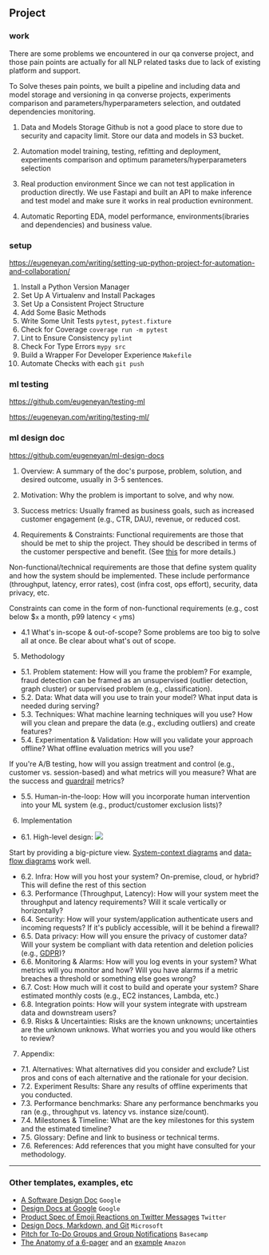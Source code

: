 ## Project
### work
There are some problems we encountered in our qa converse project, and those pain points are actually for all NLP related tasks due to lack of existing platform and support.

To Solve theses pain points, we built a pipeline and 
including data and model storage and versioning in qa converse projects, experiments comparison and parameters/hyperparameters selection, and outdated dependencies monitoring.

1. Data and Models Storage
Github is not a good place to store due to security and capacity limit.
Store our data and models in S3 bucket.

2. Automation
model training, testing, refitting and deployment, experiments comparison and optimum parameters/hyperparameters selection

3. Real production environment
Since we can not test application in production directly.
We use Fastapi and built an API to make inference and test model and make sure it works in real production evnironment.

4. Automatic Reporting
EDA, model performance, environments(ibraries and dependencies) and business value.

### setup
https://eugeneyan.com/writing/setting-up-python-project-for-automation-and-collaboration/

1. Install a Python Version Manager
2. Set Up A Virtualenv and Install Packages
3. Set Up a Consistent Project Structure
4. Add Some Basic Methods
5. Write Some Unit Tests `pytest`, `pytest.fixture`
6. Check for Coverage `coverage run -m pytest`
7. Lint to Ensure Consistency `pylint`
8. Check For Type Errors `mypy src`
9. Build a Wrapper For Developer Experience `Makefile`
10. Automate Checks with each `git push`

### ml testing
https://github.com/eugeneyan/testing-ml

https://eugeneyan.com/writing/testing-ml/

### ml design doc
https://github.com/eugeneyan/ml-design-docs

1. Overview:
A summary of the doc's purpose, problem, solution, and desired outcome, usually in 3-5 sentences.

2. Motivation:
Why the problem is important to solve, and why now.

3. Success metrics:
Usually framed as business goals, such as increased customer engagement (e.g., CTR, DAU), revenue, or reduced cost.

4. Requirements & Constraints:
Functional requirements are those that should be met to ship the project. They should be described in terms of the customer perspective and benefit. (See [this](https://eugeneyan.com/writing/ml-design-docs/#the-why-and-what-of-design-docs) for more details.)

Non-functional/technical requirements are those that define system quality and how the system should be implemented. These include performance (throughput, latency, error rates), cost (infra cost, ops effort), security, data privacy, etc.

Constraints can come in the form of non-functional requirements (e.g., cost below $`x` a month, p99 latency < `y`ms)
- 4.1 What's in-scope & out-of-scope?
Some problems are too big to solve all at once. Be clear about what's out of scope.

5. Methodology
- 5.1. Problem statement:
How will you frame the problem? For example, fraud detection can be framed as an unsupervised (outlier detection, graph cluster) or supervised problem (e.g., classification).
- 5.2. Data:
What data will you use to train your model? What input data is needed during serving?
- 5.3. Techniques:
What machine learning techniques will you use? How will you clean and prepare the data (e.g., excluding outliers) and create features?
- 5.4. Experimentation & Validation:
How will you validate your approach offline? What offline evaluation metrics will you use?

If you're A/B testing, how will you assign treatment and control (e.g., customer vs. session-based) and what metrics will you measure? What are the success and [guardrail](https://medium.com/airbnb-engineering/designing-experimentation-guardrails-ed6a976ec669) metrics?
- 5.5. Human-in-the-loop:
How will you incorporate human intervention into your ML system (e.g., product/customer exclusion lists)?

6. Implementation
- 6.1. High-level design:
![](https://upload.wikimedia.org/wikipedia/commons/thumb/2/2e/Data-flow-diagram-example.svg/1280px-Data-flow-diagram-example.svg.png)

Start by providing a big-picture view. [System-context diagrams](https://en.wikipedia.org/wiki/System_context_diagram) and [data-flow diagrams](https://en.wikipedia.org/wiki/Data-flow_diagram) work well.
- 6.2. Infra:
How will you host your system? On-premise, cloud, or hybrid? This will define the rest of this section
- 6.3. Performance (Throughput, Latency):
How will your system meet the throughput and latency requirements? Will it scale vertically or horizontally?
- 6.4. Security:
How will your system/application authenticate users and incoming requests? If it's publicly accessible, will it be behind a firewall?
- 6.5. Data privacy:
How will you ensure the privacy of customer data? Will your system be compliant with data retention and deletion policies (e.g., [GDPR](https://gdpr.eu/what-is-gdpr/))?
- 6.6. Monitoring & Alarms:
How will you log events in your system? What metrics will you monitor and how? Will you have alarms if a metric breaches a threshold or something else goes wrong?
- 6.7. Cost:
How much will it cost to build and operate your system? Share estimated monthly costs (e.g., EC2 instances, Lambda, etc.)
- 6.8. Integration points:
How will your system integrate with upstream data and downstream users?
- 6.9. Risks & Uncertainties:
Risks are the known unknowns; uncertainties are the unknown unknows. What worries you and you would like others to review?

7. Appendix:
- 7.1. Alternatives:
What alternatives did you consider and exclude? List pros and cons of each alternative and the rationale for your decision.
- 7.2. Experiment Results:
Share any results of offline experiments that you conducted.
- 7.3. Performance benchmarks:
Share any performance benchmarks you ran (e.g., throughput vs. latency vs. instance size/count).
- 7.4. Milestones & Timeline:
What are the key milestones for this system and the estimated timeline?
- 7.5. Glossary:
Define and link to business or technical terms.
- 7.6. References:
Add references that you might have consulted for your methodology.

---
### Other templates, examples, etc
- [A Software Design Doc](https://www.industrialempathy.com/posts/design-doc-a-design-doc/) `Google`
- [Design Docs at Google](https://www.industrialempathy.com/posts/design-docs-at-google/) `Google`
- [Product Spec of Emoji Reactions on Twitter Messages](https://docs.google.com/document/d/1sUX-sm5qZ474PCQQUpvdi3lvvmWPluqHOyfXz3xKL2M/edit#heading=h.554u12gw2xpd) `Twitter`
- [Design Docs, Markdown, and Git](https://caitiem.com/2020/03/29/design-docs-markdown-and-git/) `Microsoft`
- [Pitch for To-Do Groups and Group Notifications](https://basecamp.com/shapeup/1.5-chapter-06#examples) `Basecamp`
- [The Anatomy of a 6-pager](https://writingcooperative.com/the-anatomy-of-an-amazon-6-pager-fc79f31a41c9) and an [example](https://docs.google.com/document/d/1LPh1LWx1z67YFo67DENYUGBaoKk39dtX7rWAeQHXzhg/edit) `Amazon`
